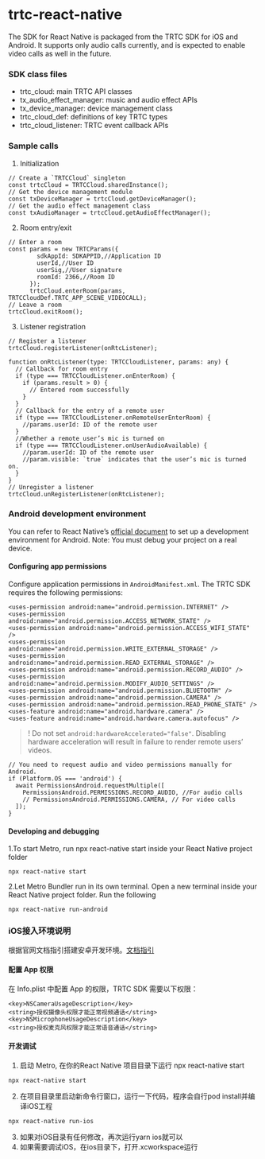 # trtc-react-native
The SDK for React Native is packaged from the TRTC SDK for iOS and Android. It supports only audio calls currently, and is expected to enable video calls as well in the future.

### SDK class files

* trtc_cloud: main TRTC API classes
* tx_audio_effect_manager: music and audio effect APIs
* tx_device_manager: device management class
* trtc_cloud_def: definitions of key TRTC types
* trtc_cloud_listener: TRTC event callback APIs

### Sample calls

1. Initialization
```
// Create a `TRTCCloud` singleton
const trtcCloud = TRTCCloud.sharedInstance();
// Get the device management module
const txDeviceManager = trtcCloud.getDeviceManager();
// Get the audio effect management class
const txAudioManager = trtcCloud.getAudioEffectManager();
```

2. Room entry/exit
```
// Enter a room
const params = new TRTCParams({
        sdkAppId: SDKAPPID,//Application ID
        userId,//User ID
        userSig,//User signature
        roomId: 2366,//Room ID
      });
      trtcCloud.enterRoom(params, TRTCCloudDef.TRTC_APP_SCENE_VIDEOCALL);
// Leave a room
trtcCloud.exitRoom();
```

3. Listener registration
```
// Register a listener
trtcCloud.registerListener(onRtcListener);

function onRtcListener(type: TRTCCloudListener, params: any) {
  // Callback for room entry
  if (type === TRTCCloudListener.onEnterRoom) {
    if (params.result > 0) {
      // Entered room successfully
    }
  }
  // Callback for the entry of a remote user
  if (type === TRTCCloudListener.onRemoteUserEnterRoom) {
    //params.userId: ID of the remote user
  }
  //Whether a remote user’s mic is turned on
  if (type === TRTCCloudListener.onUserAudioAvailable) {
    //param.userId: ID of the remote user
    //param.visible: `true` indicates that the user’s mic is turned on.
  }
}
// Unregister a listener
trtcCloud.unRegisterListener(onRtcListener);
```

### Android development environment
You can refer to React Native’s [official document](https://reactnative.dev/docs/environment-setup) to set up a development environment for Android.
Note: You must debug your project on a real device.
#### Configuring app permissions
Configure application permissions in `AndroidManifest.xml`. The TRTC SDK requires the following permissions:

```
<uses-permission android:name="android.permission.INTERNET" />
<uses-permission android:name="android.permission.ACCESS_NETWORK_STATE" />
<uses-permission android:name="android.permission.ACCESS_WIFI_STATE" />
<uses-permission android:name="android.permission.WRITE_EXTERNAL_STORAGE" />
<uses-permission android:name="android.permission.READ_EXTERNAL_STORAGE" />
<uses-permission android:name="android.permission.RECORD_AUDIO" />
<uses-permission android:name="android.permission.MODIFY_AUDIO_SETTINGS" />
<uses-permission android:name="android.permission.BLUETOOTH" />
<uses-permission android:name="android.permission.CAMERA" />
<uses-permission android:name="android.permission.READ_PHONE_STATE" />
<uses-feature android:name="android.hardware.camera" />
<uses-feature android:name="android.hardware.camera.autofocus" />
```

>! Do not set `android:hardwareAccelerated="false"`. Disabling hardware acceleration will result in failure to render remote users’ videos.

```
// You need to request audio and video permissions manually for Android.
if (Platform.OS === 'android') {
  await PermissionsAndroid.requestMultiple([
    PermissionsAndroid.PERMISSIONS.RECORD_AUDIO, //For audio calls
    // PermissionsAndroid.PERMISSIONS.CAMERA, // For video calls
  ]);
}
```

#### Developing and debugging
1.To start Metro, run npx react-native start inside your React Native project folder
```
npx react-native start
```
2.Let Metro Bundler run in its own terminal. Open a new terminal inside your React Native project folder. Run the following
```
npx react-native run-android
```

### iOS接入环境说明
根据官网文档指引搭建安卓开发环境。[文档指引](https://reactnative.dev/docs/environment-setup)
#### 配置 App 权限
在 Info.plist 中配置 App 的权限，TRTC SDK 需要以下权限：

```
<key>NSCameraUsageDescription</key>
<string>授权摄像头权限才能正常视频通话</string>
<key>NSMicrophoneUsageDescription</key>
<string>授权麦克风权限才能正常语音通话</string>
```

#### 开发调试

1. 启动 Metro, 在你的React Native 项目目录下运行 npx react-native start
```
npx react-native start
```
2. 在项目目录里启动新命令行窗口，运行一下代码，程序会自行pod install并编译iOS工程
```
npx react-native run-ios
```
3. 如果对iOS目录有任何修改，再次运行yarn ios就可以
4. 如果需要调试iOS，在ios目录下，打开.xcworkspace运行
